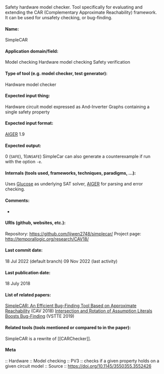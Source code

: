 Safety hardware model checker.
Tool specifically for evaluating and extending the CAR (Complementary Approximate Reachability) framework. It can be used for unsafety checking, or bug-finding.

#### Name:
SimpleCAR

#### Application domain/field:
Model checking
Hardware model checking
Safety verification

#### Type of tool (e.g. model checker, test generator):
Hardware model checker

#### Expected input thing:
Hardware circuit model expressed as And-Inverter Graphs containing a single safety property

#### Expected input format:
[AIGER](../../Formats/AIGER.md) 1.9

#### Expected output:
0 (`SAFE`), 1(`UNSAFE`)
SimpleCar can also generate a counterexample if run with the option `-e`.

#### Internals (tools used, frameworks, techniques, paradigms, ...):
Uses [Glucose](../Solvers/SAT/Glucose.md) as underlying SAT solver, [AIGER](../../Formats/AIGER.md) for parsing and error checking.

#### Comments:
-

#### URIs (github, websites, etc.):
Repository: https://github.com/lijwen2748/simplecar/
Project page: http://temporallogic.org/research/CAV18/

#### Last commit date:
18 Jul 2022 (default branch)
09 Nov 2022 (last activity)

#### Last publication date:
18 July 2018

#### List of related papers:
[SimpleCAR: An Efficient Bug-Finding Tool Based on Approximate Reachability](https://doi.org/10.1007/978-3-319-96142-2_5) (CAV 2018)
[Intersection and Rotation of Assumption Literals Boosts Bug-Finding](https://doi.org/10.1007/978-3-030-41600-3_12) (VSTTE 2019)

#### Related tools (tools mentioned or compared to in the paper):
SimpleCAR is a rewrite of [[CARChecker]].

#### Meta
:: Hardware
:: Model checking
:: PV3 :: checks if a given property holds on a given circuit model
:: Source :: https://doi.org/10.1145/3550355.3552426
